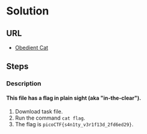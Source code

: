 # Solution

## URL
- [Obedient Cat](https://play.picoctf.org/practice/challenge/147?page=1)

## Steps

### Description

#### This file has a flag in plain sight (aka "in-the-clear").
1. Download task file.
2. Run the command `cat flag`.
3. The flag is `picoCTF{s4n1ty_v3r1f13d_2fd6ed29}`.